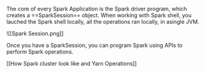 The core of every Spark Application is the Spark driver program, which creates a ==SparkSession== object. When working with Spark shell, you lauched the Spark shell locally, all the operations ran locally, in asingle JVM. 

 
 ![[Spark Session.png]]

Once you have a SparkSession, you can program Spark using APIs to perform Spark operations.

[[How Spark cluster look like and Yarn Operations]]


